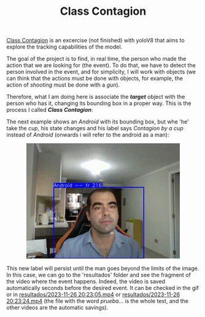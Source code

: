<div align="center">
 <h1>Class Contagion</h1>
</div>

<br>

[Class Contagion](https://github.com/Yamilhb/yolo-class-contagion) is an excercise (not finished) with yoloV8 that aims to explore the tracking capabilities of the model.

The goal of the project is to find, in real time, the person who made the action that we are looking for (the event). To do that, we have to detect the person involved in the event, and for simplicity, I will work with objects (we can think that the actions must be done with objects, for example, the action of *shooting* must be done with a *gun*).

Therefore, what I am doing here is associate the ***target*** object with the person who has it, changing its bounding box in a proper way. This is the process I called ***Class Contagion***:

The next example shows an *Android* with its bounding box, but whe 'he' take the *cup*, his state changes and his label says *Contagion by a cup* instead of *Android* (onwards i will refer to the android as a man):

<div align="center">
<img src="https://github.com/Yamilhb/yolo-class-contagion/blob/master/resultados/gif20%3A23%3A24.gif">
</div>

This new label will persist until the man goes beyond the limits of the image. In this case, we can go to the 'resultados' folder and see the fragment of the video where the event happens. Indeed, the video is saved automatically seconds before the desired event. It can be checked in the gif or in [resultados/2023-11-26 20:23:05.mp4](https://github.com/Yamilhb/yolo-class-contagion/blob/master/resultados/2023-11-26%2020%3A23%3A05.mp4) or [resultados/2023-11-26 20:23:24.mp4](https://github.com/Yamilhb/yolo-class-contagion/blob/master/resultados/2023-11-26%2020%3A23%3A24.mp4) (the file with the word *prueba*... is the whole test, and the other videos are the automatic savings).



